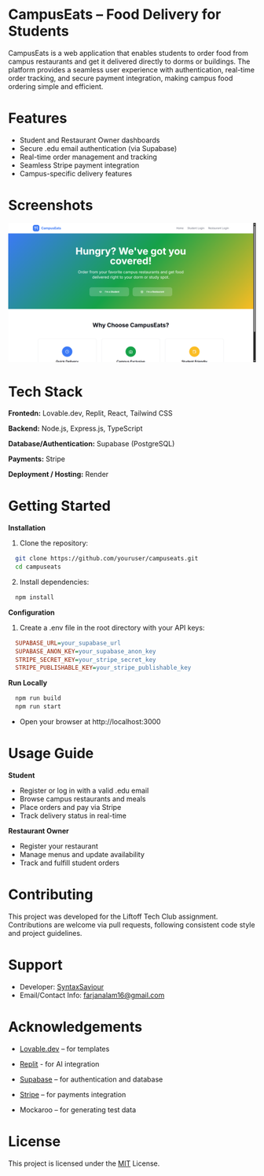 
# CampusEats – Food Delivery for Students

CampusEats is a web application that enables students to order food from campus restaurants and get it delivered directly to dorms or buildings. The platform provides a seamless user experience with authentication, real-time order tracking, and secure payment integration, making campus food ordering simple and efficient.


# Features

- Student and Restaurant Owner dashboards
- Secure .edu email authentication (via Supabase)
- Real-time order management and tracking
- Seamless Stripe payment integration
- Campus-specific delivery features


# Screenshots

![App Screenshot](assets/screenshot1.png)


# Tech Stack

**Frontedn:** Lovable.dev, Replit, React, Tailwind CSS

**Backend:** Node.js, Express.js, TypeScript

**Database/Authentication:** Supabase (PostgreSQL)

**Payments:** Stripe

**Deployment / Hosting:** Render

# Getting Started

**Installation**

1. Clone the repository:
```bash
  git clone https://github.com/youruser/campuseats.git
  cd campuseats
```

2. Install dependencies:
```bash
  npm install
```

**Configuration**
1. Create a .env file in the root directory with your API keys:
```ini
  SUPABASE_URL=your_supabase_url
  SUPABASE_ANON_KEY=your_supabase_anon_key
  STRIPE_SECRET_KEY=your_stripe_secret_key
  STRIPE_PUBLISHABLE_KEY=your_stripe_publishable_key
```

**Run Locally**
```bash
  npm run build
  npm run start
```
- Open your browser at http://localhost:3000
# Usage Guide

**Student**
- Register or log in with a valid .edu email
- Browse campus restaurants and meals
- Place orders and pay via Stripe
- Track delivery status in real-time

**Restaurant Owner**
- Register your restaurant
- Manage menus and update availability
- Track and fulfill student orders


# Contributing

This project was developed for the Liftoff Tech Club assignment. Contributions are welcome via pull requests, following consistent code style and project guidelines.


# Support

- Developer: [SyntaxSaviour](https://github.com/SyntaxSaviour)
- Email/Contact Info: farjanalam16@gmail.com


# Acknowledgements

- [Lovable.dev](https://lovable.dev/) – for templates

- [Replit](https://replit.com/) - for AI integration

- [Supabase](https://supabase.com/) – for authentication and database

- [Stripe](https://stripe.com/in) – for payments integration

- Mockaroo – for generating test data


# License

This project is licensed under the [MIT](https://choosealicense.com/licenses/mit/) License.


